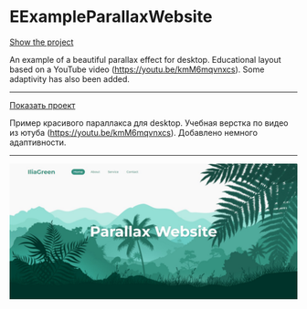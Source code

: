 # EExampleParallaxWebsite

[Show the project](https://tim2015web.github.io/ExampleParallaxWebsite/)

An example of a beautiful parallax effect for desktop. Educational layout based on a YouTube video (https://youtu.be/kmM6mqvnxcs). Some adaptivity has also been added.

---

[Показать проект](https://tim2015web.github.io/ExampleParallaxWebsite/)

Пример красивого параллакса для desktop. Учебная верстка по видео из ютуба (https://youtu.be/kmM6mqvnxcs). Добавлено немного адаптивности.

---

<img src="screenshot.jpg" title="Screenshot1" alt="HTML"/>